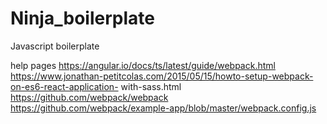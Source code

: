 # Ninja_boilerplate
Javascript boilerplate


help pages
 https://angular.io/docs/ts/latest/guide/webpack.html
 https://www.jonathan-petitcolas.com/2015/05/15/howto-setup-webpack-on-es6-react-application- with-sass.html
 https://github.com/webpack/webpack
 https://github.com/webpack/example-app/blob/master/webpack.config.js
